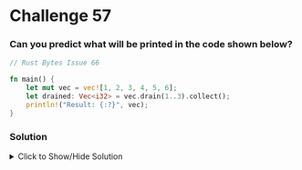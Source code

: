 # Challenge 57

### Can you predict what will be printed in the code shown below?

```rust
// Rust Bytes Issue 66

fn main() {
    let mut vec = vec![1, 2, 3, 4, 5, 6];
    let drained: Vec<i32> = vec.drain(1..3).collect();
    println!("Result: {:?}", vec);
}
```

### Solution

<details>
<summary>Click to Show/Hide Solution</summary>

</details>
